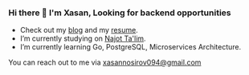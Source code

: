 ### Hi there 👋 I'm Xasan,  Looking for backend opportunities

- Check out my [blog](https://www.linkedin.com/in/xasannosirov) and my [resume](https://flowcv.com/resume/lw7ot34bed).
- I’m currently studying on [Najot Ta'lim](https://najottalim.uz/).
- I’m currently learning Go, PostgreSQL, Microservices Architecture.

You can reach out to me via xasannosirov094@gmail.com
